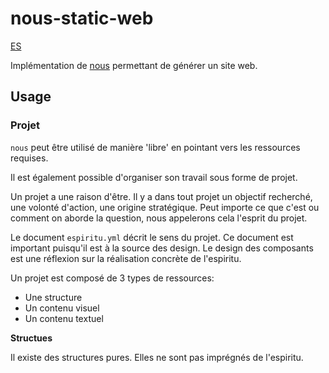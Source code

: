 # nous-static-web

[ES](./README.md)

Implémentation de [nous](https://github.com/noumanity/nous) permettant de générer un site web.

## Usage

### Projet

`nous` peut être utilisé de manière 'libre' en pointant vers les ressources requises.

Il est également possible d'organiser son travail sous forme de projet.

Un projet a une raison d'être. Il y a dans tout projet un objectif recherché, une volonté d'action, une origine stratégique. Peut importe ce que c'est ou comment on aborde la question, nous appelerons cela l'esprit du projet. 

Le document `espiritu.yml` décrit le sens du projet. Ce document est important puisqu'il est à la source des design. Le design des composants est une réflexion sur la réalisation concrète de l'espiritu.

Un projet est composé de 3 types de ressources:

  - Une structure
  - Un contenu visuel
  - Un contenu textuel

**Structues**

Il existe des structures pures. Elles ne sont pas imprégnés de l'espiritu.





